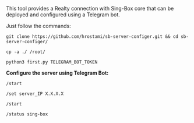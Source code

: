 This tool provides a Realty connection with Sing-Box core that can be deployed and configured using a Telegram bot.

Just follow the commands:

```
git clone https://github.com/hrostami/sb-server-configer.git && cd sb-server-configer/
```
```
cp -a ./ /root/
```
```
python3 first.py TELEGRAM_BOT_TOKEN
```

**Configure the server using Telegram Bot:**
```
/start
```
```
/set server_IP X.X.X.X
```
```
/start
```
```
/status sing-box
```
